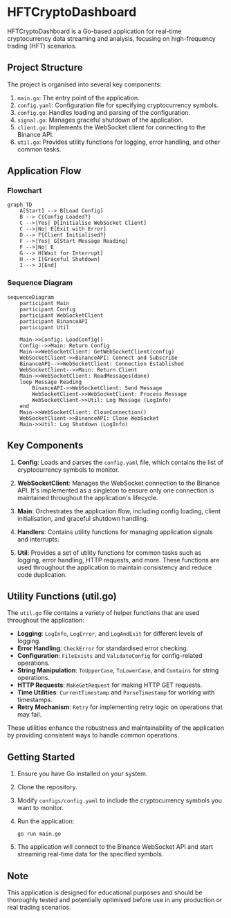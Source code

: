 # HFTCryptoDashboard

HFTCryptoDashboard is a Go-based application for real-time cryptocurrency data streaming and analysis, focusing on high-frequency trading (HFT) scenarios.

## Project Structure

The project is organised into several key components:

1. `main.go`: The entry point of the application.
2. `config.yaml`: Configuration file for specifying cryptocurrency symbols.
3. `config.go`: Handles loading and parsing of the configuration.
4. `signal.go`: Manages graceful shutdown of the application.
5. `client.go`: Implements the WebSocket client for connecting to the Binance API.
6. `util.go`: Provides utility functions for logging, error handling, and other common tasks.

## Application Flow

### Flowchart

```mermaid
graph TD
    A[Start] --> B[Load Config]
    B --> C{Config Loaded?}
    C -->|Yes| D[Initialise WebSocket Client]
    C -->|No| E[Exit with Error]
    D --> F{Client Initialised?}
    F -->|Yes| G[Start Message Reading]
    F -->|No| E
    G --> H[Wait for Interrupt]
    H --> I[Graceful Shutdown]
    I --> J[End]
```

### Sequence Diagram

```mermaid
sequenceDiagram
    participant Main
    participant Config
    participant WebSocketClient
    participant BinanceAPI
    participant Util

    Main->>Config: LoadConfig()
    Config-->>Main: Return Config
    Main->>WebSocketClient: GetWebSocketClient(config)
    WebSocketClient->>BinanceAPI: Connect and Subscribe
    BinanceAPI-->>WebSocketClient: Connection Established
    WebSocketClient-->>Main: Return Client
    Main->>WebSocketClient: ReadMessages(done)
    loop Message Reading
        BinanceAPI->>WebSocketClient: Send Message
        WebSocketClient->>WebSocketClient: Process Message
        WebSocketClient->>Util: Log Message (LogInfo)
    end
    Main->>WebSocketClient: CloseConnection()
    WebSocketClient->>BinanceAPI: Close WebSocket
    Main->>Util: Log Shutdown (LogInfo)
```

## Key Components

1. **Config**: Loads and parses the `config.yaml` file, which contains the list of cryptocurrency symbols to monitor.

2. **WebSocketClient**: Manages the WebSocket connection to the Binance API. It's implemented as a singleton to ensure only one connection is maintained throughout the application's lifecycle.

3. **Main**: Orchestrates the application flow, including config loading, client initialisation, and graceful shutdown handling.

4. **Handlers**: Contains utility functions for managing application signals and interrupts.

5. **Util**: Provides a set of utility functions for common tasks such as logging, error handling, HTTP requests, and more. These functions are used throughout the application to maintain consistency and reduce code duplication.

## Utility Functions (util.go)

The `util.go` file contains a variety of helper functions that are used throughout the application:

- **Logging**: `LogInfo`, `LogError`, and `LogAndExit` for different levels of logging.
- **Error Handling**: `CheckError` for standardised error checking.
- **Configuration**: `FileExists` and `ValidateConfig` for config-related operations.
- **String Manipulation**: `ToUpperCase`, `ToLowerCase`, and `Contains` for string operations.
- **HTTP Requests**: `MakeGetRequest` for making HTTP GET requests.
- **Time Utilities**: `CurrentTimestamp` and `ParseTimestamp` for working with timestamps.
- **Retry Mechanism**: `Retry` for implementing retry logic on operations that may fail.

These utilities enhance the robustness and maintainability of the application by providing consistent ways to handle common operations.

## Getting Started

1. Ensure you have Go installed on your system.
2. Clone the repository.
3. Modify `configs/config.yaml` to include the cryptocurrency symbols you want to monitor.
4. Run the application:

   ```
   go run main.go
   ```

5. The application will connect to the Binance WebSocket API and start streaming real-time data for the specified symbols.

## Note

This application is designed for educational purposes and should be thoroughly tested and potentially optimised before use in any production or real trading scenarios.

